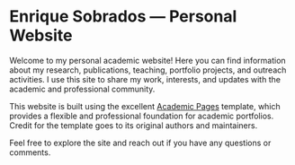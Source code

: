 # Enrique Sobrados — Personal Website

Welcome to my personal academic website! Here you can find information about my research, publications, teaching, portfolio projects, and outreach activities. I use this site to share my work, interests, and updates with the academic and professional community.

This website is built using the excellent [Academic Pages](https://academicpages.github.io/) template, which provides a flexible and professional foundation for academic portfolios. Credit for the template goes to its original authors and maintainers.

Feel free to explore the site and reach out if you have any questions or comments.
